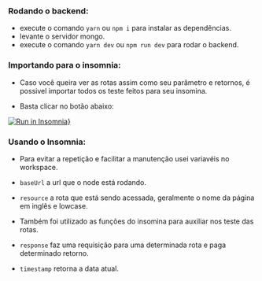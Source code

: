 ### Rodando o backend:
- execute o comando `yarn` ou `npm i` para instalar as dependências.
- levante o servidor mongo.
- execute o comando `yarn dev` ou `npm run dev` para rodar o backend.

### Importando para o insomnia:
- Caso você queira ver as rotas assim como seu parâmetro e retornos, é possivel importar
todos os teste feitos para seu insomina.

- Basta clicar no botão abaixo:

[![Run in Insomnia}](https://insomnia.rest/images/run.svg)](https://insomnia.rest/run/?label=Sisvep&uri=https%3A%2F%2Fraw.githubusercontent.com%2Fainertec-developer%2Fsisvep-desktop-master%2Fmaster%2Fbackend%2FInsomnia_2020-04-24.json)



### Usando o Insomnia:

- Para evitar a repetição e facilitar a manutenção usei variavéis no workspace.

- `baseUrl` a url que o node está rodando.

- `resource` a rota que está sendo acessada, geralmente o nome da página em inglês e lowcase.

- Também foi utilizado as funções do insomina para auxiliar nos teste das rotas.

- `response` faz uma requisição para uma determinada rota e paga determinado retorno.

- `timestamp` retorna a data atual.